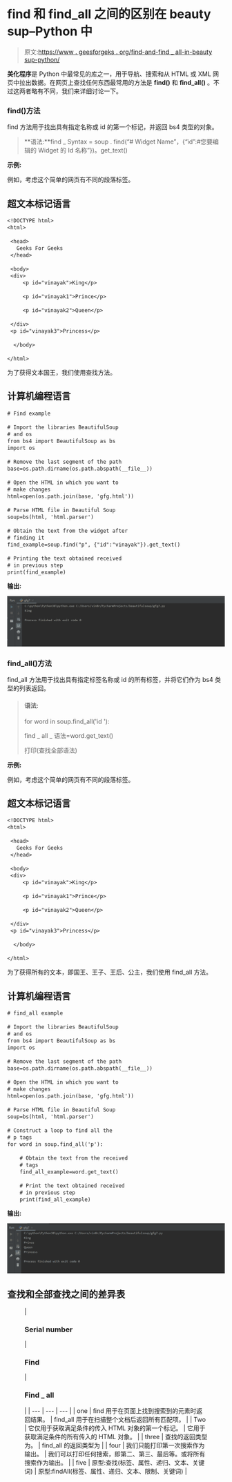 # find 和 find_all 之间的区别在 beauty sup–Python 中

> 原文:[https://www . geesforgeks . org/find-and-find _ all-in-beauty sup-python/](https://www.geeksforgeeks.org/difference-between-find-and-find_all-in-beautifulsoup-python/)

**美化程序**是 Python 中最常见的库之一，用于导航、搜索和从 HTML 或 XML 网页中拉出数据。在网页上查找任何东西最常用的方法是 **find()** 和 **find_all()** 。不过这两者略有不同，我们来详细讨论一下。

### find()方法

find 方法用于找出具有指定名称或 id 的第一个标记，并返回 bs4 类型的对象。

> **语法:**find _ Syntax = soup . find(“# Widget Name”，{“id”:#您要编辑的 Widget 的 Id 名称”})。get_text()

**示例:**

例如，考虑这个简单的网页有不同的段落标签。

## 超文本标记语言

```
<!DOCTYPE html>
<html>

 <head>
   Geeks For Geeks
 </head>

 <body>
 <div>
     <p id="vinayak">King</p>

     <p id="vinayak1">Prince</p>

     <p id="vinayak2">Queen</p>

 </div>
 <p id="vinayak3">Princess</p>

  </body>

</html>
```

为了获得文本国王，我们使用查找方法。

## 计算机编程语言

```
# Find example

# Import the libraries BeautifulSoup
# and os
from bs4 import BeautifulSoup as bs
import os

# Remove the last segment of the path
base=os.path.dirname(os.path.abspath(__file__))

# Open the HTML in which you want to
# make changes
html=open(os.path.join(base, 'gfg.html'))

# Parse HTML file in Beautiful Soup
soup=bs(html, 'html.parser')

# Obtain the text from the widget after 
# finding it
find_example=soup.find("p", {"id":"vinayak"}).get_text()

# Printing the text obtained received 
# in previous step
print(find_example)
```

**输出:**

![](img/0074e26ffc8e6a2bc794653f5adb977d.png)

### find_all()方法

find_all 方法用于找出具有指定标签名称或 id 的所有标签，并将它们作为 bs4 类型的列表返回。

> #### 语法:
> 
> for word in soup.find_all('id '):
> 
> find _ all _ 语法=word.get_text()
> 
> 打印(查找全部语法)

**示例:**

例如，考虑这个简单的网页有不同的段落标签。

## 超文本标记语言

```
<!DOCTYPE html>
<html>

 <head>
   Geeks For Geeks
 </head>

 <body>
 <div>
     <p id="vinayak">King</p>

     <p id="vinayak1">Prince</p>

     <p id="vinayak2">Queen</p>

 </div>
 <p id="vinayak3">Princess</p>

  </body>

</html>
```

为了获得所有的文本，即国王、王子、王后、公主，我们使用 find_all 方法。

## 计算机编程语言

```
# find_all example

# Import the libraries BeautifulSoup
# and os
from bs4 import BeautifulSoup as bs
import os

# Remove the last segment of the path
base=os.path.dirname(os.path.abspath(__file__))

# Open the HTML in which you want to 
# make changes
html=open(os.path.join(base, 'gfg.html'))

# Parse HTML file in Beautiful Soup
soup=bs(html, 'html.parser')

# Construct a loop to find all the
# p tags
for word in soup.find_all('p'):

    # Obtain the text from the received
    # tags
    find_all_example=word.get_text()

    # Print the text obtained received 
    # in previous step
    print(find_all_example)
```

**输出:**

![](img/95e05f28abaac8a29f37b1236e9d9ded.png)

## 查找和全部查找之间的差异表

<figure class="table">

| 

### **Serial number**

 | 

### **Find**

 | 

### **Find _ all**

 |
| --- | --- | --- |
| one | find 用于在页面上找到搜索到的元素时返回结果。 | find_all 用于在扫描整个文档后返回所有匹配项。 |
| Two | 它仅用于获取满足条件的传入 HTML 对象的第一个标记。 | 它用于获取满足条件的所有传入的 HTML 对象。 |
| three | 查找的返回类型为<class>。</class> | find_all 的返回类型为<class></class> |
| four | 我们只能打印第一次搜索作为输出。 | 我们可以打印任何搜索，即第二、第三、最后等。或将所有搜索作为输出。 |
| five | 原型:查找(标签、属性、递归、文本、关键词) | 原型:findAll(标签、属性、递归、文本、限制、关键词) |

</figure>